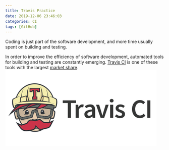 ```yaml
---
title: Travis Practice
date: 2019-12-06 23:46:03
categories: CI
tags: [GitHub]
---
```

Coding is just part of the software development, and more time usually spent on building and testing.

In order to improve the efficiency of software development, automated tools for building and testing are constantly emerging. [Travis CI](https://travis-ci.org) is one of these tools with the largest [market share].
![travis](../img/travis_logo.png "Travis CI")

<!--more-->




[market share]: (https://github.com/blog/2463-github-welcomes-all-ci-tools)